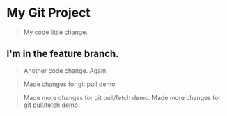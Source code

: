 # My Git Project

> My code little change.

## I'm in the feature branch.

> Another code change. Again.

> Made changes for git pull demo.

> Made more changes for git pull/fetch demo.
> Made more changes for git pull/fetch demo.
